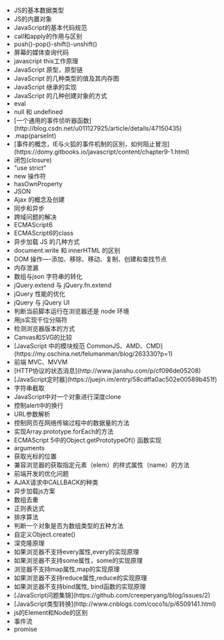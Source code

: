 <ul>
<li>JS的基本数据类型</li>
<li>JS的内置对象</li>
<li>JavaScript的基本代码规范</li>
<li>call和apply的作用与区别</li>
<li>push()-pop()-shift()-unshift()</li>
<li>屏幕的媒体查询代码</li>
<li>javascript this工作原理</li>
<li>JavaScript 原型，原型链</li>
<li>JavaScript 的几种类型的值及其内存图</li>
<li>JavaScript 继承的实现</li>
<li>JavaScript 的几种创建对象的方式</li>
<li>eval</li>
<li>null 和 undefined</li>
<li> [一个通用的事件侦听器函数](http://blog.csdn.net/u011127925/article/details/47150435)</li>
<li>.map(parseInt)</li>
<li> [事件的概念，IE与火狐的事件机制的区别，如何阻止冒泡](https://domy.gitbooks.io/javascript/content/chapter9-1.html)</li>
<li>闭包(closure)</li>
<li>"use strict"</li>
<li>new 操作符</li>
<li>hasOwnProperty</li>
<li>JSON</li>
<li>Ajax 的概念及创建</li>
<li>同步和异步</li>
<li>跨域问题的解决</li>
<li>ECMAScript6</li>
<li>ECMAScript6的class</li>
<li>异步加载 JS 的几种方式</li>
<li>document.write 和 innerHTML 的区别</li>
<li>DOM 操作—-添加、移除、移动、复制、创建和查找节点</li>
<li>内存泄漏</li>
<li>数组与json 字符串的转化</li>
<li>jQuery.extend 与 jQuery.fn.extend</li>
<li>jQuery 性能的优化</li>
<li>jQuery 与 jQuery UI </li>
<li>判断当前脚本运行在浏览器还是 node 环境</li>
<li>用js实现千位分隔符</li>
<li>检测浏览器版本的方式</li>
<li>Canvas和SVG的比较</li>
<li> [JavaScript 中的模块规范 CommonJS、AMD、CMD](https://my.oschina.net/felumanman/blog/263330?p=1)</li>
<li>前端 MVC、MVVM</li>
<li> [HTTP协议的状态消息](http://www.jianshu.com/p/cf096de05208)</li>
<li> [JavaScript定时器](https://juejin.im/entry/58cdffa0ac502e00589b451f)</li>
<li>字符串截取</li>
<li>JavaScript中对一个对象进行深度clone</li>
<li>控制alert中的换行</li>
<li>URL参数解析</li>
<li>控制网页在网络传输过程中的数据量的方法</li>
<li>实现Array.prototype.forEach的方法</li>
<li>ECMAScript 5中的Object.getPrototypeOf() 函数实现</li>
<li>arguments</li>
<li>获取光标的位置</li>
<li>兼容浏览器的获取指定元素（elem）的样式属性（name）的方法</li>
<li>前端开发的优化问题</li>
<li>AJAX请求中CALLBACK的种类</li>
<li>异步加载js方案</li>
<li>数组去重</li>
<li>正则表达式</li>
<li>排序算法</li>
<li>判断一个对象是否为数组类型的五种方法</li>
<li>自定义Object.create()</li>
<li>深克隆原理</li>
<li>如果浏览器不支持every属性,every的实现原理</li>
<li>如果浏览器不支持some属性，some的实现原理</li>
<li>浏览器不支持map属性,map的实现原理</li>
<li>如果浏览器不支持reduce属性,reduce的实现原理</li>
<li>如果浏览器不支持bind属性, bind函数的实现原理</li>
<li> [JavaScript问题集锦](https://github.com/creeperyang/blog/issues/2)</li>
<li> [JavaScript类型转换](http://www.cnblogs.com/coco1s/p/6509141.html)</li>
<li> js的Element和Node的区别</li>
<li> 事件流 </li>
<li> promise </li>
</ul>
